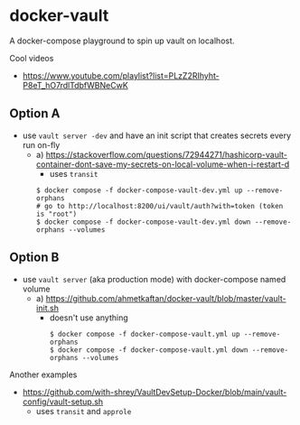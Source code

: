 # docker-vault

A docker-compose playground to spin up vault on localhost.

Cool videos
- https://www.youtube.com/playlist?list=PLzZ2RIhyht-P8eT_hO7rdlTdbfWBNeCwK

## Option A
- use `vault server -dev` and have an init script that creates secrets every run on-fly
  - a) https://stackoverflow.com/questions/72944271/hashicorp-vault-container-dont-save-my-secrets-on-local-volume-when-i-restart-d
    - uses `transit`
    ```shell
    $ docker compose -f docker-compose-vault-dev.yml up --remove-orphans    
    # go to http://localhost:8200/ui/vault/auth?with=token (token is "root")      
    $ docker compose -f docker-compose-vault-dev.yml down --remove-orphans --volumes
    ```

## Option B
- use `vault server` (aka production mode) with docker-compose named volume
  - a) https://github.com/ahmetkaftan/docker-vault/blob/master/vault-init.sh
    - doesn't use anything 
      ```shell
      $ docker compose -f docker-compose-vault.yml up --remove-orphans    
      $ docker compose -f docker-compose-vault.yml down --remove-orphans --volumes
      ```

Another examples
- https://github.com/with-shrey/VaultDevSetup-Docker/blob/main/vault-config/vault-setup.sh
  - uses `transit` and `approle`
